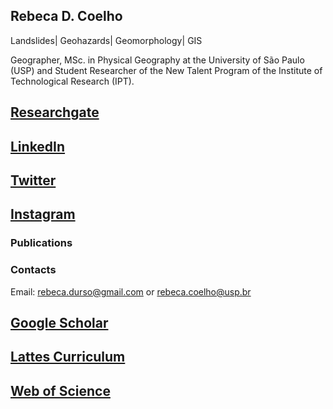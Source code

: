 ## Rebeca D. Coelho
Landslides| Geohazards| Geomorphology| GIS

Geographer, MSc. in Physical Geography at the University of São Paulo (USP) and Student Researcher of the New Talent Program of the Institute of Technological Research (IPT). 

## [Researchgate](https://www.researchgate.net/profile/Rebeca_Coelho2)
## [LinkedIn](https://www.linkedin.com/in/rebeca-dur%C3%A7o-coelho-35b699159)
## [Twitter](https://www.twitter.com/RebecaDurso)
## [Instagram](https://instagram.com/rebeca.durso)

### Publications


### Contacts

Email: rebeca.durso@gmail.com   or   rebeca.coelho@usp.br

## [Google Scholar](https://scholar.google.com.br/citations?hl=pt-BR&user=H17um_wAAAAJ)
## [Lattes Curriculum](http://lattes.cnpq.br/6253625584264789)
## [Web of Science](https://publons.com/researcher/3131939/rebeca-durco-coelho)


